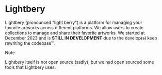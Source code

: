 # Lightbery
Lightbery (pronounced "light berry") is a platform for managing your favorite artworks across different platforms. We allow users to create collections to manage and share their favorite artworks. We started at December 2023 and is **STILL IN DEVELOPMENT** due to the develop(~~s~~) keep rewriting the codebase™.

> [!Note]
> Lightbery itself is not open source (sadly), but we had open sourced some tools that Lightbery uses.
